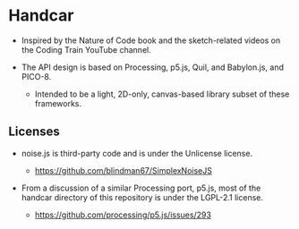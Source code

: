 # Handcar

* Inspired by the Nature of Code book and the sketch-related videos on the Coding Train YouTube channel.

* The API design is based on Processing, p5.js, Quil, and Babylon.js, and PICO-8.
    * Intended to be a light, 2D-only, canvas-based library subset of these frameworks.

## Licenses

* noise.js is third-party code and is under the Unlicense license.
    * https://github.com/blindman67/SimplexNoiseJS

* From a discussion of a similar Processing port, p5.js, most of the handcar directory of this repository is under the LGPL-2.1 license.
    * https://github.com/processing/p5.js/issues/293

